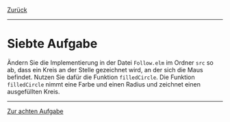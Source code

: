 [Zurück](Mouse.md)

---

# Siebte Aufgabe

Ändern Sie die Implementierung in der Datei `Follow.elm` im Ordner `src` so ab, dass ein Kreis an der Stelle gezeichnet wird, an der sich die Maus befindet.
Nutzen Sie dafür die Funktion `filledCircle`.
Die Funktion `filledCircle` nimmt eine Farbe und einen Radius und zeichnet einen ausgefüllten Kreis.

---

[Zur achten Aufgabe](Eye.md)
